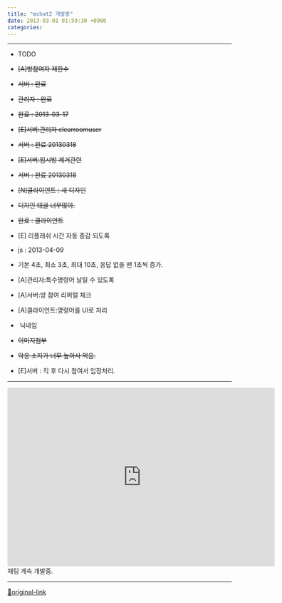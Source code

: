 ```yaml
---
title: "mchat2 개발중"
date: 2013-03-01 01:59:30 +0900
categories: 
---
```

  

- - - - - -

- TODO
- <strike>[A]방참여자 제한수</strike>
- <strike>서버 : 완료</strike>
- <strike>관리자 : 완료</strike>
- <strike>완료 : 2013-03-17</strike>

- <strike>[E]서버:관리자 clearroomuser</strike>
- <strike>서버 : 완료 20130318</strike>

- <strike>[E]서버:임시방 제거관련</strike>
- <strike>서버 : 완료 20130318</strike>

- <strike>[N]클라이언트 : 새 디자인</strike>
- <strike>디자인 태글 너무많아.</strike>
- <strike>완료 : 클라이언트</strike>

- [E] 리플래쉬 시간 자동 증감 되도록
- js : 2013-04-09
- 기본 4초, 최소 3초, 최대 10초, 응답 없을 땐 1초씩 증가.


- [A]관리자:특수명령어 날릴 수 있도록
- [A]서버:방 참여 리퍼럴 체크
- [A]클라이언트:명령어를 UI로 처리
-  닉네임
- <strike>이미지첨부</strike>
- <strike>악용 소지가 너무 높아사 먹음.</strike>


- [E]서버 : 킥 후 다시 참여서 입장처리.


  
  
  
- - - - - -

  
<iframe frameborder="0" height="400" src="http://www.mins01.com/web_work/mchat2/" style="border-width: 0px;" width="600"></iframe>채팅 계속 개발중.

  
  




***
[🔗original-link](http://www.mins01.com/mh/tech/read/819)